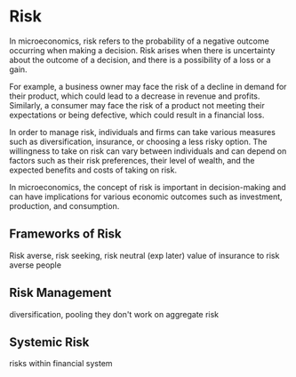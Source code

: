 # Risk
In microeconomics, risk refers to the probability of a negative outcome occurring when making a decision. Risk arises when there is uncertainty about the outcome of a decision, and there is a possibility of a loss or a gain. 

For example, a business owner may face the risk of a decline in demand for their product, which could lead to a decrease in revenue and profits. Similarly, a consumer may face the risk of a product not meeting their expectations or being defective, which could result in a financial loss.

In order to manage risk, individuals and firms can take various measures such as diversification, insurance, or choosing a less risky option. The willingness to take on risk can vary between individuals and can depend on factors such as their risk preferences, their level of wealth, and the expected benefits and costs of taking on risk.

In microeconomics, the concept of risk is important in decision-making and can have implications for various economic outcomes such as investment, production, and consumption.
## Frameworks of Risk
Risk averse, risk seeking, risk neutral (exp later)
value of insurance to risk averse people
## Risk Management
diversification, pooling
they don't work on aggregate risk
## Systemic Risk
risks within financial system
